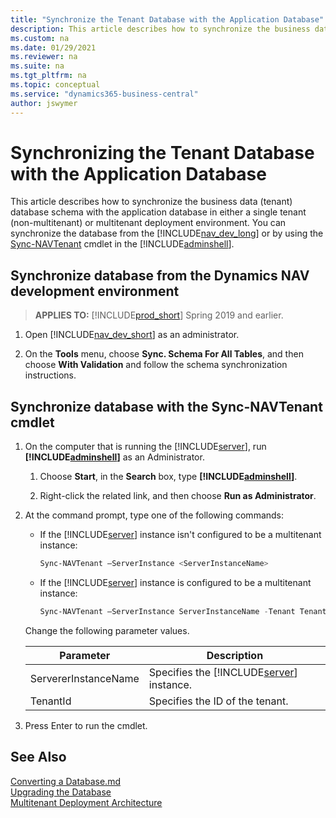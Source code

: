 ```yaml
---
title: "Synchronize the Tenant Database with the Application Database"
description: This article describes how to synchronize the business data (tenant) database schema with the application database in a single tenant or multitenant deployment environment
ms.custom: na
ms.date: 01/29/2021
ms.reviewer: na
ms.suite: na
ms.tgt_pltfrm: na
ms.topic: conceptual
ms.service: "dynamics365-business-central"
author: jswymer
---
```

# Synchronizing the Tenant Database with the Application Database

This article describes how to synchronize the business data \(tenant\) database schema with the application database in either a single tenant (non-multitenant) or multitenant deployment environment. You can synchronize the database from the [!INCLUDE[nav_dev_long](../developer/includes/nav_dev_long_md.md)] or by using the [Sync-NAVTenant](/powershell/module/microsoft.dynamics.nav.management/sync-navtenant) cmdlet in the [!INCLUDE[adminshell](../developer/includes/adminshell.md)].

## Synchronize database from the Dynamics NAV development environment

> **APPLIES TO:** [!INCLUDE[prod_short](../developer/includes/prod_short.md)] Spring 2019 and earlier.

1. Open [!INCLUDE[nav_dev_short](../developer/includes/nav_dev_short_md.md)] as an administrator.

2. On the **Tools** menu, choose **Sync. Schema For All Tables**, and then choose **With Validation** and follow the schema synchronization instructions.

## Synchronize database with the Sync-NAVTenant cmdlet  

1. On the computer that is running the [!INCLUDE[server](../developer/includes/server.md)], run **[!INCLUDE[adminshell](../developer/includes/adminshell.md)]** as an Administrator.  

    1. Choose **Start**, in the **Search** box, type **[!INCLUDE[adminshell](../developer/includes/adminshell.md)]**.  

    2. Right-click the related link, and then choose **Run as Administrator**.  

2. At the command prompt, type one of the following commands:  

    - If the [!INCLUDE[server](../developer/includes/server.md)] instance isn't configured to be a multitenant instance:  

        ```powershell
        Sync-NAVTenant –ServerInstance <ServerInstanceName>  
        ```  

    - If the [!INCLUDE[server](../developer/includes/server.md)] instance is configured to be a multitenant instance:  

        ```powershell
        Sync-NAVTenant –ServerInstance ServerInstanceName -Tenant TenantId  
        ```  

     Change the following parameter values.  

    |Parameter|Description|
    |---------|-----------|
    |ServererInstanceName|Specifies the [!INCLUDE[server](../developer/includes/server.md)] instance.|
    |TenantId|Specifies the ID of the tenant.|

3.  Press Enter to run the cmdlet.  

## See Also  
[Converting a Database.md](../upgrade/Converting-a-Database.md)  
[Upgrading the Database](../upgrade/Upgrading-the-Data.md)  
[Multitenant Deployment Architecture](../deployment/Multitenant-Deployment-Architecture.md)   
